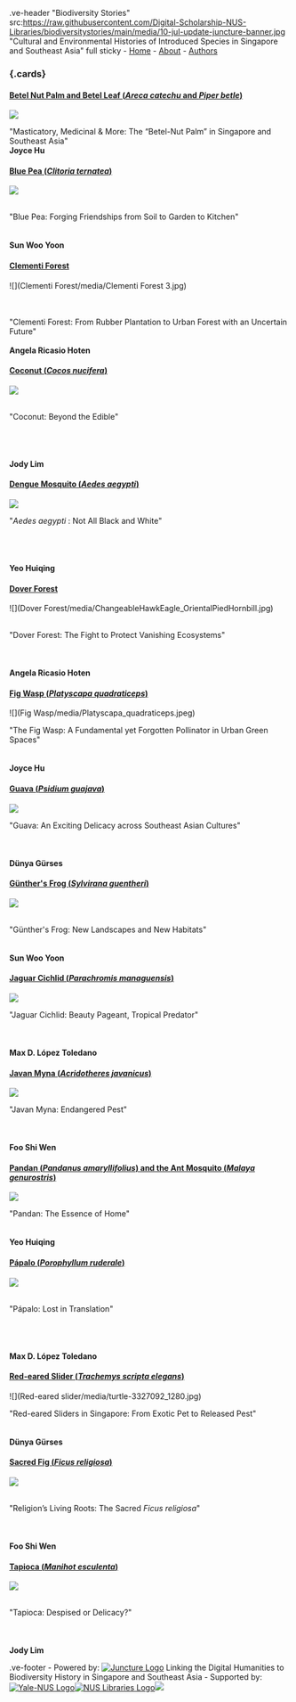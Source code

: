 .ve-header "Biodiversity Stories" src:https://raw.githubusercontent.com/Digital-Scholarship-NUS-Libraries/biodiversitystories/main/media/10-jul-update-juncture-banner.jpg "Cultural and Environmental Histories of Introduced Species in Singapore and Southeast Asia" full sticky
    - [Home](/)
    - [About](/about/about.md)
    - [Authors](/authors/authors.md) 
   
### {.cards}


####
<h4 class="card-title">
    <a href="https://www.juncture-digital.org/Digital-Scholarship-NUS-Libraries/biodiversitystories/Betel-nut%20Palm">
        <b> Betel Nut Palm and Betel Leaf (<em>Areca catechu</em> and <em>Piper betle</em>) </b>
    </a>
</h4>

![](https://d3d00swyhr67nd.cloudfront.net/w1200h1200/collection/LSW/RBGM/LSW_RBGM_MN_CD6_583-001.jpg)

"Masticatory, Medicinal & More: The “Betel-Nut Palm” in Singapore and Southeast Asia" 
<br>**Joyce Hu**

####
<h4 class="card-title">
    <a href="https://www.juncture-digital.org/Digital-Scholarship-NUS-Libraries/biodiversitystories/Betel-nut%20Palm">
        <b> Blue Pea (<em>Clitoria ternatea</em>)</b>
    </a>
</h4>

![](https://upload.wikimedia.org/wikipedia/commons/thumb/6/60/Flower-clitoria-ternatea.png/816px-Flower-clitoria-ternatea.png?20120525102736)

<br>"Blue Pea: Forging Friendships from Soil to Garden to Kitchen"
<br><br><br> **Sun Woo Yoon**

####
<h4 class="card-title">
    <a href="https://www.juncture-digital.org/Digital-Scholarship-NUS-Libraries/biodiversitystories/Clementi%20Forest">
        <b> Clementi Forest</b>
    </a>
</h4>

![](Clementi Forest/media/Clementi Forest 3.jpg)

<br><br> "Clementi Forest: From Rubber Plantation to Urban Forest with an Uncertain Future"
<br><br> **Angela Ricasio Hoten**

####
<h4 class="card-title">
    <a href="https://www.juncture-digital.org/Digital-Scholarship-NUS-Libraries/biodiversitystories/Coconut">
        <b> Coconut (<em>Cocos nucifera</em>) </b>
    </a>
</h4>

![](https://www.roots.gov.sg/CollectionImages/1168093.jpg)

<br>"Coconut: Beyond the Edible"
<br><br><br><br><br> **Jody Lim**

####
<h4 class="card-title">
    <a href="https://www.juncture-digital.org/Digital-Scholarship-NUS-Libraries/biodiversitystories/Dengue%20Mosquito">
        <b> Dengue Mosquito (<em>Aedes aegypti</em>) </b>
    </a>
</h4>

![](https://blog.biodiversitylibrary.org/wp-content/uploads/sites/4/2021/06/Campbell_4-768x679.jpg)

"*Aedes aegypti* : Not All Black and White"
<br><br><br><br><br> **Yeo Huiqing**

####
<h4 class="card-title">
    <a href="https://www.juncture-digital.org/Digital-Scholarship-NUS-Libraries/biodiversitystories/Dover%20Forest">
        <b> Dover Forest </b>
    </a>
</h4>

![](Dover Forest/media/ChangeableHawkEagle_OrientalPiedHornbill.jpg)

<br> "Dover Forest: The Fight to Protect Vanishing Ecosystems"
<br><br><br><br> **Angela Ricasio Hoten**

####
<h4 class="card-title">
    <a href="https://www.juncture-digital.org/Digital-Scholarship-NUS-Libraries/biodiversitystories/Fig%20Wasp/">
        <b> Fig Wasp (<em>Platyscapa quadraticeps</em>) </b>
    </a>
</h4>

![](Fig Wasp/media/Platyscapa_quadraticeps.jpeg)

"The Fig Wasp: A Fundamental yet Forgotten Pollinator in Urban Green Spaces"
<br><br><br> **Joyce Hu**

####
<h4 class="card-title">
    <a href="https://www.juncture-digital.org/Digital-Scholarship-NUS-Libraries/biodiversitystories/Guava">
        <b> Guava (<em>Psidium guajava</em>) </b>
    </a>
</h4>

![](https://www.roots.gov.sg/CollectionImages/1083699.jpg)

"Guava: An Exciting Delicacy across Southeast Asian Cultures"
<br><br><br><br> **Dünya Gürses**

####
<h4 class="card-title">
    <a href="https://www.juncture-digital.org/Digital-Scholarship-NUS-Libraries/biodiversitystories/G%C3%BCnther's%20Frog/">
        <b> Günther's Frog (<em>Sylvirana guentheri</em>) </b>
    </a>
</h4>

![](https://upload.wikimedia.org/wikipedia/commons/e/ea/G%C3%BCnther%27s_Frog_%28Hylarana_guentheri%29_%E6%B2%BC%E8%9B%995.jpg)

<br> "Günther's Frog: New Landscapes and New Habitats"
<br><br><br> **Sun Woo Yoon**

####
<h4 class="card-title">
    <a href="https://www.juncture-digital.org/Digital-Scholarship-NUS-Libraries/biodiversitystories/Jaguar%20cichlid">
        <b> Jaguar Cichlid (<em>Parachromis managuensis</em>) </b>
    </a>
</h4>

![](https://upload.wikimedia.org/wikipedia/commons/thumb/c/c4/Parachromis_managuensis_2012_G1.jpg/1600px-Parachromis_managuensis_2012_G1.jpg?20120311175105)

"Jaguar Cichlid: Beauty Pageant, Tropical Predator" 
<br><br><br><br> **Max D. López Toledano**

####
<h4 class="card-title">
    <a href="https://www.juncture-digital.org/Digital-Scholarship-NUS-Libraries/biodiversitystories/Javan%20myna">
        <b> Javan Myna (<em>Acridotheres javanicus</em>) </b>
    </a>
</h4>

![](https://upload.wikimedia.org/wikipedia/commons/7/7f/Acridotheres_javanicus_-_Kent_Ridge_Park.jpg)

"Javan Myna: Endangered Pest"
<br><br><br><br> **Foo Shi Wen**

####
<h4 class="card-title">
    <a href="https://www.juncture-digital.org/Digital-Scholarship-NUS-Libraries/biodiversitystories/Pandan">
        <b> Pandan (<em>Pandanus amaryllifolius</em>) and the Ant Mosquito (<em>Malaya genurostris</em>) </b>
    </a>
</h4>

![](Pandan/media/leaf_axil.jpg)

"Pandan: The Essence of Home"
<br><br><br> **Yeo Huiqing**

####
<h4 class="card-title">
    <a href="https://www.juncture-digital.org/Digital-Scholarship-NUS-Libraries/biodiversitystories/Porophyllum-ruderale">
        <b> Pápalo (<em>Porophyllum ruderale</em>) </b>
    </a>
</h4>

![](https://mediateca.inah.gob.mx/adore-djatoka//resolver?rft_id=https%3A%2F%2Fmediateca.inah.gob.mx%2Frepositorio%2Fislandora%2Fobject%2Fcodice%253A897%2Fdatastream%2FJP2%2Fview%3Ftoken%3D71fa3c5704caeb703cb4a83afbeb285a2537cf9bf069e25506ec30ab61dc0769&url_ver=Z39.88-2004&svc_id=info%3Alanl-repo%2Fsvc%2FgetRegion&svc_val_fmt=info%3Aofi%2Ffmt%3Akev%3Amtx%3Ajpeg2000&svc.format=image%2Fjpeg&svc.level=8&svc.rotate=0)

<br> "Pápalo: Lost in Translation" 
<br><br><br><br><br> **Max D. López Toledano**

####
<h4 class="card-title">
    <a href="https://www.juncture-digital.org/Digital-Scholarship-NUS-Libraries/biodiversitystories/Red-eared%20slider">
        <b> Red-eared Slider (<em>Trachemys scripta elegans</em>) </b>
    </a>
</h4>

![](Red-eared slider/media/turtle-3327092_1280.jpg)

"Red-eared Sliders in Singapore: From Exotic Pet to Released Pest"
<br><br><br> **Dünya Gürses**

####
<h4 class="card-title">
    <a href="https://www.juncture-digital.org/Digital-Scholarship-NUS-Libraries/biodiversitystories/Sacred%20Fig">
        <b> Sacred Fig (<em>Ficus religiosa</em>) </b>
    </a>
</h4>

![](https://upload.wikimedia.org/wikipedia/commons/thumb/1/15/MET_DP159094.jpg/1504px-MET_DP159094.jpg?20170324205903)

<br> "Religion’s Living Roots: The Sacred _Ficus religiosa_" 
<br><br><br><br> **Foo Shi Wen**

####
<h4 class="card-title">
    <a href="https://www.juncture-digital.org/Digital-Scholarship-NUS-Libraries/biodiversitystories/Tapioca">
        <b> Tapioca (<em>Manihot esculenta</em>) </b>
    </a>
</h4>

![](https://www.roots.gov.sg/CollectionImages/1080187.jpg)

<br> "Tapioca: Despised or Delicacy?"
<br><br><br><br> **Jody Lim**


.ve-footer
    - Powered by: [![Juncture Logo](https://juncture-digital.github.io/juncture/static/images/juncture-logo.png)](https://juncture-digital.org) Linking the Digital Humanities to Biodiversity History in Singapore and Southeast Asia
    - Supported by: [![Yale-NUS Logo](https://upload.wikimedia.org/wikipedia/commons/thumb/1/17/Yale-NUS_College_logo.svg/800px-Yale-NUS_College_logo.svg.png)](https://www.yale-nus.edu.sg/)[![NUS Libraries Logo](https://sbdb.nus.edu.sg/images/NUSCL.png)](https://blog.nus.edu.sg/linus/about-nus-libraries/)![](https://ari.nus.edu.sg/wp-content/themes/nus-astra/assets/images/ari-logo.png)

